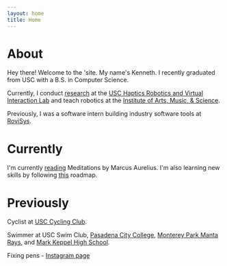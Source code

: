 ```yaml
---
layout: home
title: Home
---
```


# About

Hey there! Welcome to the 'site. My name's Kenneth. I recently graduated from USC with a B.S. in Computer Science.

Currently, I conduct [research](https://bpb-us-e2.wpmucdn.com/sites.uci.edu/dist/2/5230/files/2023/09/64_SCR_23_Kenneth_Tiet.pdf) at the [USC Haptics Robotics and Virtual Interaction Lab](https://sites.usc.edu/culbertson/) and teach robotics at the [Institute of Arts, Music, & Science](http://www.iams-usa.org/). 

Previously, I was a software intern building industry software tools at [RoviSys](https://www.rovisys.com).

# Currently
I'm currently [reading](read) Meditations by Marcus Aurelius. I'm also learning new skills by following [this](https://roadmap.sh/backend) roadmap.

# Previously
Cyclist at [USC Cycling Club](https://usccycling.com/).

Swimmer at USC Swim Club, [Pasadena City College](https://pcclancers.com/sports/mswimdive/index), [Monterey Park Manta Rays](https://www.gomotionapp.com/team/campmr/page/home), and [Mark Keppel High School](https://www.mkhs.org/).

Fixing pens - [Instagram page](https://www.instagram.com/kayteepens/)

<!-- This is the home page. It can be used for a short introduction. [Click here](cv) to see the full CV, and [here](assets/files/cv.pdf) to download a print version. The theme also ships with a blog: [click here](posts) to scroll posts from the most recent. Finally, [click here](404) to see a page that can't be found.

By default, the theme only contains these few pages in order to stay lean and flexible. However, it can be easily extended to accommodate more pages, [collections](https://jekyllrb.com/docs/collections/), [categories, and tags](https://jekyllrb.com/docs/posts/#tags-and-categories).

Below is a list of blog posts included for illustrative purposes. Make sure to delete or modify them before deploying your website. -->

<!-- {% include archive.html %} -->
